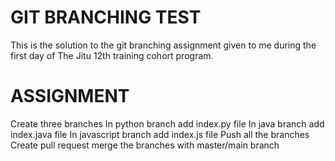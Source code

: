 # GIT BRANCHING TEST
This is the solution to the git branching assignment given to me during the first day of The Jitu 12th training cohort program.

# ASSIGNMENT
Create three branches
In python branch add index.py file
In java branch add index.java file
In javascript branch add index.js file
Push all the branches
Create pull request
merge the branches with master/main branch